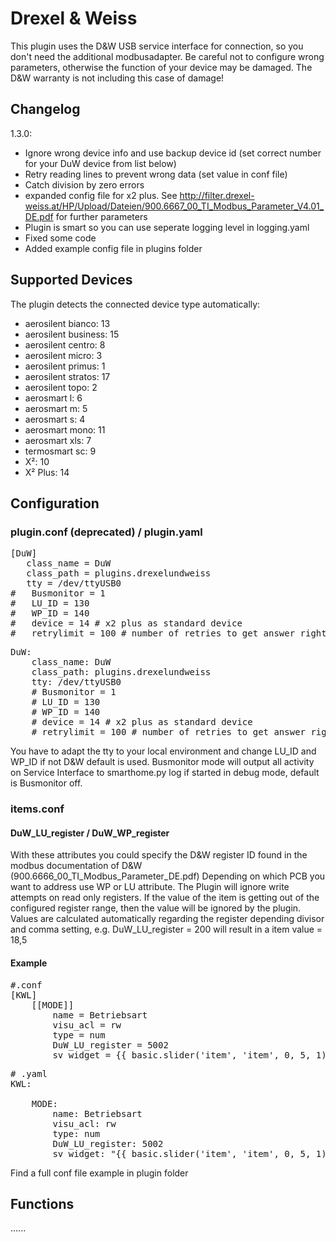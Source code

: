 # Drexel & Weiss

This plugin uses the D&W USB service interface for connection, so you don't need the additional modbusadapter. Be careful not to configure wrong parameters, otherwise the function of your device may be damaged. The D&W warranty is not including this case of damage!

## Changelog

1.3.0:
* Ignore wrong device info and use backup device id (set correct number for your DuW device from list below)
* Retry reading lines to prevent wrong data (set value in conf file)
* Catch division by zero errors
* expanded config file for x2 plus. See http://filter.drexel-weiss.at/HP/Upload/Dateien/900.6667_00_TI_Modbus_Parameter_V4.01_DE.pdf for further parameters
* Plugin is smart so you can use seperate logging level in logging.yaml
* Fixed some code
* Added example config file in plugins folder


## Supported Devices

The plugin detects the connected device type automatically:

   * aerosilent bianco: 13
   * aerosilent business: 15
   * aerosilent centro: 8
   * aerosilent micro: 3
   * aerosilent primus: 1
   * aerosilent stratos: 17
   * aerosilent topo: 2
   * aerosmart l: 6
   * aerosmart m: 5
   * aerosmart s: 4
   * aerosmart mono: 11
   * aerosmart xls: 7
   * termosmart sc: 9
   * X²: 10
   * X² Plus: 14

## Configuration

### plugin.conf (deprecated) / plugin.yaml

<pre>
[DuW]
   class_name = DuW
   class_path = plugins.drexelundweiss
   tty = /dev/ttyUSB0
#   Busmonitor = 1
#   LU_ID = 130
#   WP_ID = 140
#   device = 14 # x2 plus as standard device
#   retrylimit = 100 # number of retries to get answer right
</pre>

<pre>
DuW:
    class_name: DuW
    class_path: plugins.drexelundweiss
    tty: /dev/ttyUSB0
    # Busmonitor = 1
    # LU_ID = 130
    # WP_ID = 140
    # device = 14 # x2 plus as standard device
    # retrylimit = 100 # number of retries to get answer right
</pre>

You have to adapt the tty to your local environment and change LU_ID and WP_ID if not D&W default is used.
Busmonitor mode will output all activity on Service Interface to smarthome.py log if started in debug mode, default is Busmonitor off.

### items.conf

#### DuW_LU_register / DuW_WP_register

With these attributes you could specify the D&W register ID found in the modbus documentation of D&W (900.6666_00_TI_Modbus_Parameter_DE.pdf)
Depending on which PCB you want to address use WP or LU attribute. The Plugin will ignore write attempts on read only registers.
If the value of the item is getting out of the configured register range, then the value will be ignored by the plugin.
Values are calculated automatically regarding the register depending divisor and comma setting, e.g. DuW_LU_register = 200 will result in a item value = 18,5

#### Example
<pre>
#.conf
[KWL]
    [[MODE]]
        name = Betriebsart
        visu_acl = rw
        type = num
        DuW_LU_register = 5002
        sv_widget = {{ basic.slider('item', 'item', 0, 5, 1) }}
</pre>

<pre>
# .yaml
KWL:

    MODE:
        name: Betriebsart
        visu_acl: rw
        type: num
        DuW_LU_register: 5002
        sv_widget: "{{ basic.slider('item', 'item', 0, 5, 1) }}"
</pre>

Find a full conf file example in plugin folder

## Functions

......
